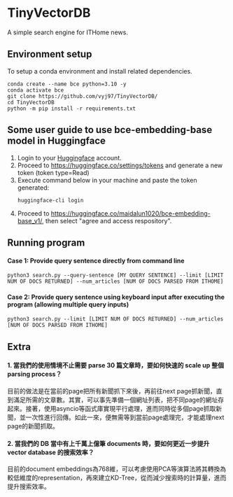 # TinyVectorDB
A simple search engine for ITHome news.


## Environment setup

To setup a conda environment and install related dependencies.
```
conda create --name bce python=3.10 -y
conda activate bce
git clone https://github.com/vyj97/TinyVectorDB/
cd TinyVectorDB
python -m pip install -r requirements.txt
```

## Some user guide to use bce-embedding-base model in Huggingface

1. Login to your [Huggingface](https://huggingface.co/) account.
2. Proceed to https://huggingface.co/settings/tokens and generate a new token (token type=Read)
3. Execute command below in your machine and paste the token generated:
   ```
   huggingface-cli login
   ```
4. Proceed to https://huggingface.co/maidalun1020/bce-embedding-base_v1/, then select "agree and access respository".

## Running program
#### Case 1: Provide query sentence directly from command line
 ```
 python3 search.py --query-sentence [MY QUERY SENTENCE] --limit [LIMIT NUM OF DOCS RETURNED] --num_articles [NUM OF DOCS PARSED FROM ITHOME]
 ```

#### Case 2: Provide query sentence using keyboard input after executing the program (allowing multiple query inputs)
 ```
 python3 search.py --limit [LIMIT NUM OF DOCS RETURNED] --num_articles [NUM OF DOCS PARSED FROM ITHOME]
 ```

## Extra 
#### 1. 當我們的使用情境不止需要 parse 30 篇文章時，要如何快速的 scale up 整個 parsing process？
目前的做法是在當前的page把所有新聞抓下來後，再前往next page抓新聞，直到滿足所需的文章數。其實，可以事先準備一個網址列表，把不同page的網址存起來。接著，使用asyncio等函式庫實現平行處理，進而同時從多個page抓取新聞，並一次性進行回傳。如此一來，便無需等到當前page處理完，才能處理next page的新聞抓取。

#### 2. 當我們的 DB 當中有上千萬上億筆 documents 時，要如何更近一步提升 vector database 的搜索效率？
目前的document embeddings為768維，可以考慮使用PCA等演算法將其轉換為較低維度的representation，再來建立KD-Tree，從而減少搜索時的計算量，進而提升搜索效率。
